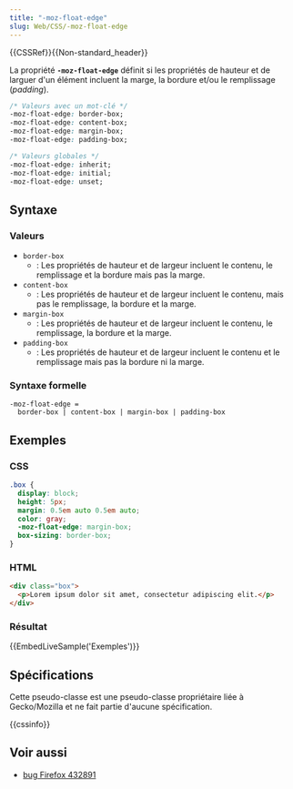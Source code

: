 ```yaml
---
title: "-moz-float-edge"
slug: Web/CSS/-moz-float-edge
---
```


{{CSSRef}}{{Non-standard_header}}

La propriété **`-moz-float-edge`** définit si les propriétés de hauteur et de larguer d'un élément incluent la marge, la bordure et/ou le remplissage (_padding_).

```css
/* Valeurs avec un mot-clé */
-moz-float-edge: border-box;
-moz-float-edge: content-box;
-moz-float-edge: margin-box;
-moz-float-edge: padding-box;

/* Valeurs globales */
-moz-float-edge: inherit;
-moz-float-edge: initial;
-moz-float-edge: unset;
```

## Syntaxe

### Valeurs

- `border-box`
  - : Les propriétés de hauteur et de largeur incluent le contenu, le remplissage et la bordure mais pas la marge.
- `content-box`
  - : Les propriétés de hauteur et de largeur incluent le contenu, mais pas le remplissage, la bordure et la marge.
- `margin-box`
  - : Les propriétés de hauteur et de largeur incluent le contenu, le remplissage, la bordure et la marge.
- `padding-box`
  - : Les propriétés de hauteur et de largeur incluent le contenu et le remplissage mais pas la bordure ni la marge.

### Syntaxe formelle

```plain
-moz-float-edge =
  border-box | content-box | margin-box | padding-box
```

## Exemples

### CSS

```css
.box {
  display: block;
  height: 5px;
  margin: 0.5em auto 0.5em auto;
  color: gray;
  -moz-float-edge: margin-box;
  box-sizing: border-box;
}
```

### HTML

```html
<div class="box">
  <p>Lorem ipsum dolor sit amet, consectetur adipiscing elit.</p>
</div>
```

### Résultat

{{EmbedLiveSample('Exemples')}}

## Spécifications

Cette pseudo-classe est une pseudo-classe propriétaire liée à Gecko/Mozilla et ne fait partie d'aucune spécification.

{{cssinfo}}

## Voir aussi

- [bug Firefox 432891](https://bugzil.la/432891)
